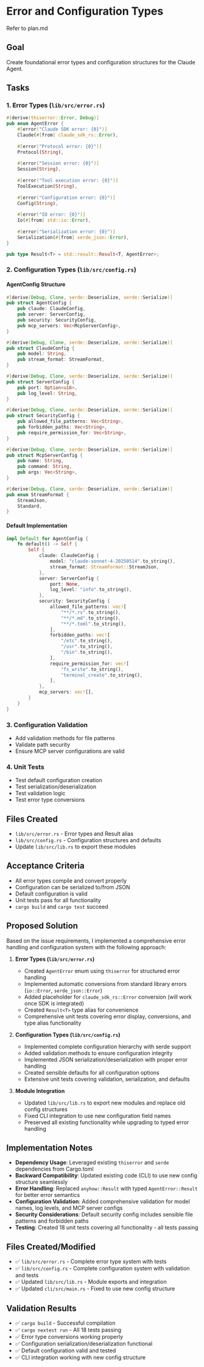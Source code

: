 # Error and Configuration Types

Refer to plan.md

## Goal
Create foundational error types and configuration structures for the Claude Agent.

## Tasks

### 1. Error Types (`lib/src/error.rs`)
```rust
#[derive(thiserror::Error, Debug)]
pub enum AgentError {
    #[error("Claude SDK error: {0}")]
    Claude(#[from] claude_sdk_rs::Error),
    
    #[error("Protocol error: {0}")]  
    Protocol(String),
    
    #[error("Session error: {0}")]
    Session(String),
    
    #[error("Tool execution error: {0}")]
    ToolExecution(String),
    
    #[error("Configuration error: {0}")]
    Config(String),
    
    #[error("IO error: {0}")]
    Io(#[from] std::io::Error),
    
    #[error("Serialization error: {0}")]
    Serialization(#[from] serde_json::Error),
}

pub type Result<T> = std::result::Result<T, AgentError>;
```

### 2. Configuration Types (`lib/src/config.rs`)

#### AgentConfig Structure
```rust
#[derive(Debug, Clone, serde::Deserialize, serde::Serialize)]
pub struct AgentConfig {
    pub claude: ClaudeConfig,
    pub server: ServerConfig, 
    pub security: SecurityConfig,
    pub mcp_servers: Vec<McpServerConfig>,
}

#[derive(Debug, Clone, serde::Deserialize, serde::Serialize)]
pub struct ClaudeConfig {
    pub model: String,
    pub stream_format: StreamFormat,
}

#[derive(Debug, Clone, serde::Deserialize, serde::Serialize)]  
pub struct ServerConfig {
    pub port: Option<u16>,
    pub log_level: String,
}

#[derive(Debug, Clone, serde::Deserialize, serde::Serialize)]
pub struct SecurityConfig {
    pub allowed_file_patterns: Vec<String>,
    pub forbidden_paths: Vec<String>, 
    pub require_permission_for: Vec<String>,
}

#[derive(Debug, Clone, serde::Deserialize, serde::Serialize)]
pub struct McpServerConfig {
    pub name: String,
    pub command: String,
    pub args: Vec<String>,
}

#[derive(Debug, Clone, serde::Deserialize, serde::Serialize)]
pub enum StreamFormat {
    StreamJson,
    Standard,
}
```

#### Default Implementation
```rust
impl Default for AgentConfig {
    fn default() -> Self {
        Self {
            claude: ClaudeConfig {
                model: "claude-sonnet-4-20250514".to_string(),
                stream_format: StreamFormat::StreamJson,
            },
            server: ServerConfig {
                port: None,
                log_level: "info".to_string(),
            },
            security: SecurityConfig {
                allowed_file_patterns: vec![
                    "**/*.rs".to_string(),
                    "**/*.md".to_string(), 
                    "**/*.toml".to_string(),
                ],
                forbidden_paths: vec![
                    "/etc".to_string(),
                    "/usr".to_string(),
                    "/bin".to_string(),
                ],
                require_permission_for: vec![
                    "fs_write".to_string(),
                    "terminal_create".to_string(),
                ],
            },
            mcp_servers: vec![],
        }
    }
}
```

### 3. Configuration Validation
- Add validation methods for file patterns
- Validate path security
- Ensure MCP server configurations are valid

### 4. Unit Tests
- Test default configuration creation
- Test serialization/deserialization 
- Test validation logic
- Test error type conversions

## Files Created
- `lib/src/error.rs` - Error types and Result alias
- `lib/src/config.rs` - Configuration structures and defaults
- Update `lib/src/lib.rs` to export these modules

## Acceptance Criteria
- All error types compile and convert properly
- Configuration can be serialized to/from JSON
- Default configuration is valid
- Unit tests pass for all functionality
- `cargo build` and `cargo test` succeed

## Proposed Solution

Based on the issue requirements, I implemented a comprehensive error handling and configuration system with the following approach:

1. **Error Types (`lib/src/error.rs`)**
   - Created `AgentError` enum using `thiserror` for structured error handling
   - Implemented automatic conversions from standard library errors (`io::Error`, `serde_json::Error`)
   - Added placeholder for `claude_sdk_rs::Error` conversion (will work once SDK is integrated)
   - Created `Result<T>` type alias for convenience
   - Comprehensive unit tests covering error display, conversions, and type alias functionality

2. **Configuration Types (`lib/src/config.rs`)**
   - Implemented complete configuration hierarchy with serde support
   - Added validation methods to ensure configuration integrity
   - Implemented JSON serialization/deserialization with proper error handling
   - Created sensible defaults for all configuration options
   - Extensive unit tests covering validation, serialization, and defaults

3. **Module Integration**
   - Updated `lib/src/lib.rs` to export new modules and replace old config structures
   - Fixed CLI integration to use new configuration field names
   - Preserved all existing functionality while upgrading to typed error handling

## Implementation Notes

- **Dependency Usage**: Leveraged existing `thiserror` and `serde` dependencies from Cargo.toml
- **Backward Compatibility**: Updated existing code (CLI) to use new config structure seamlessly
- **Error Handling**: Replaced `anyhow::Result` with typed `AgentError::Result` for better error semantics
- **Configuration Validation**: Added comprehensive validation for model names, log levels, and MCP server configs
- **Security Considerations**: Default security config includes sensible file patterns and forbidden paths
- **Testing**: Created 18 unit tests covering all functionality - all tests passing

## Files Created/Modified
- ✅ `lib/src/error.rs` - Complete error type system with tests
- ✅ `lib/src/config.rs` - Complete configuration system with validation and tests  
- ✅ Updated `lib/src/lib.rs` - Module exports and integration
- ✅ Updated `cli/src/main.rs` - Fixed to use new config structure

## Validation Results
- ✅ `cargo build` - Successful compilation
- ✅ `cargo nextest run` - All 18 tests passing
- ✅ Error type conversions working properly
- ✅ Configuration serialization/deserialization functional
- ✅ Default configuration valid and tested
- ✅ CLI integration working with new config structure